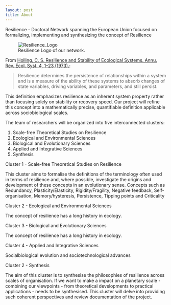 ```yaml
---
layout: post
title: About
---
```


Resilience - Doctoral Network spanning the European Union focused on formalizing, implementing and synthesizing the concept of Resilience


<figure>
  <img alt="Resilience_Logo" src="{{ '/assets/images/resilience.png' | relative_url }}" />
  <figcaption>
    Resilience Logo of our network.
  </figcaption>
</figure>

From [Holling, C. S. Resilience and Stability of Ecological Systems. Annu. Rev. Ecol. Syst. 4, 1–23 (1973).](https://www.annualreviews.org/docserver/fulltext/ecolsys/4/1/annurev.es.04.110173.000245.pdf?expires=1723061613&id=id&accname=ar-271826&checksum=44C08A36BDB1AB1AF38727827D2ADE11):

>Resilience determines the persistence of relationships within a system and is a measure of the ability of these systems to absorb changes of state variables, driving variables, and parameters, and still persist.

This definition emphasizes resilience as an inherent system property rather than focusing solely on stability or recovery speed. 
Our project will refine this concept into a mathematically precise, quantifiable definition applicable across sociobiological scales.

The team of researchers will be organized into five interconnected clusters:

1.	Scale-free Theoretical Studies on Resilience
2.	Ecological and Environmental Sciences
3.	Biological and Evolutionary Sciences
4.	Applied and Integrative Sciences
5.	Synthesis



Cluster 1 - Scale-free Theoretical Studies on Resilience

This cluster aims to formalise the definitions of the terminology often used in terms of resilience and, where possible, investigate the origins and development of these concepts in an evolutionary sense.
Concepts such as Redundancy, Plasticity/Elasticity, Rigidity/Fragility,
Negative feedback,
Self-organisation, Memory/hysteresis, Persistence, Tipping points and Criticality


Cluster 2 -  Ecological and Environmental Sciences

The concept of resilience has a long history in ecology.

Cluster 3 -  Biological and Evolutionary Sciences

The concept of resilience has a long history in ecology.

Cluster 4 - Applied and Integrative Sciences

Socialbiological evolution and sociotechnological advances

Cluster 2 -  Synthesis

The aim of this cluster is to synthesise the philosophies of resilience across scales of organisation. If we want to make a impact on a planetary scale - combining our viewpoints - from theoretical developments to practical applications - needs to be synthesised. This cluster will delve into providing such coherent perspectives and review documentation of the project.